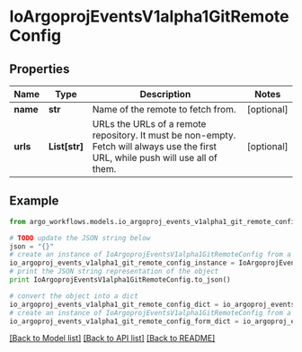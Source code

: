 # IoArgoprojEventsV1alpha1GitRemoteConfig


## Properties

Name | Type | Description | Notes
------------ | ------------- | ------------- | -------------
**name** | **str** | Name of the remote to fetch from. | [optional] 
**urls** | **List[str]** | URLs the URLs of a remote repository. It must be non-empty. Fetch will always use the first URL, while push will use all of them. | [optional] 

## Example

```python
from argo_workflows.models.io_argoproj_events_v1alpha1_git_remote_config import IoArgoprojEventsV1alpha1GitRemoteConfig

# TODO update the JSON string below
json = "{}"
# create an instance of IoArgoprojEventsV1alpha1GitRemoteConfig from a JSON string
io_argoproj_events_v1alpha1_git_remote_config_instance = IoArgoprojEventsV1alpha1GitRemoteConfig.from_json(json)
# print the JSON string representation of the object
print IoArgoprojEventsV1alpha1GitRemoteConfig.to_json()

# convert the object into a dict
io_argoproj_events_v1alpha1_git_remote_config_dict = io_argoproj_events_v1alpha1_git_remote_config_instance.to_dict()
# create an instance of IoArgoprojEventsV1alpha1GitRemoteConfig from a dict
io_argoproj_events_v1alpha1_git_remote_config_form_dict = io_argoproj_events_v1alpha1_git_remote_config.from_dict(io_argoproj_events_v1alpha1_git_remote_config_dict)
```
[[Back to Model list]](../README.md#documentation-for-models) [[Back to API list]](../README.md#documentation-for-api-endpoints) [[Back to README]](../README.md)


